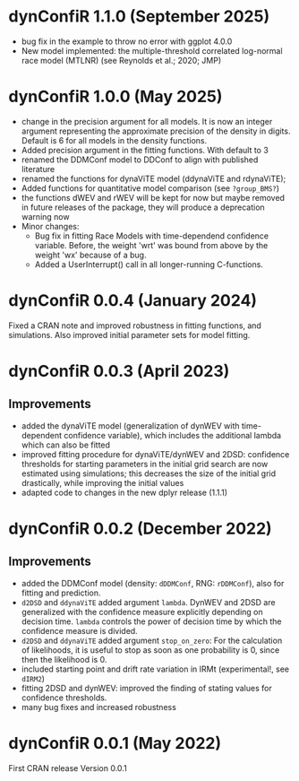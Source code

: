 # dynConfiR 1.1.0 (September 2025)
- bug fix in the example to throw no error with ggplot 4.0.0
- New model implemented: the multiple-threshold correlated log-normal race model (MTLNR) (see Reynolds et al.; 2020; JMP)

# dynConfiR 1.0.0 (May 2025)
- change in the precision argument for all models. It is now an integer argument representing the approximate precision of the density in digits. Default is 6 for all models in the density functions.
- Added precision argument in the fitting functions. With default to 3
- renamed the DDMConf model to DDConf to align with published literature
- renamed the functions for dynaViTE model (ddynaViTE and rdynaViTE);
- Added functions for quantitative model comparison (see `?group_BMS?`)
- the functions dWEV and rWEV will be kept for now but maybe removed in future releases of the package, they will produce a deprecation warning now
- Minor changes: 
  - Bug fix in fitting Race Models with time-dependend confidence variable. Before, the weight 'wrt' was bound from above by the weight 'wx' because of a bug. 
  - Added a UserInterrupt() call in all longer-running C-functions. 

# dynConfiR 0.0.4 (January 2024)
Fixed a CRAN note and improved robustness in fitting functions, and simulations. 
Also improved initial parameter sets for model fitting.


# dynConfiR 0.0.3 (April 2023)
## Improvements
- added the dynaViTE model (generalization of dynWEV with time-dependent 
confidence variable), which includes the additional lambda which can also be fitted
- improved fitting procedure for dynaViTE/dynWEV and 2DSD: confidence thresholds for 
starting parameters in the initial grid search are now estimated using simulations; 
this decreases the size of the initial grid drastically, while improving the initial
values
- adapted code to changes in the new dplyr release (1.1.1)


# dynConfiR 0.0.2 (December 2022)
## Improvements
- added the DDMConf model (density: `dDDMConf`, RNG: `rDDMConf`), also for fitting and prediction.
- `d2DSD` and `ddynaViTE` added argument `lambda`. DynWEV and 2DSD are generalized with
the confidence measure explicitly depending on decision time. `lambda` controls the 
power of decision time by which the confidence measure is divided. 
- `d2DSD` and `ddynaViTE` added argument `stop_on_zero`: For the calculation of likelihoods, it
is useful to stop as soon as one probability is 0, since then the likelihood is 0.
- included starting point and drift rate variation in IRMt (experimental!, see `dIRM2`)
- fitting 2DSD and dynWEV: improved the finding of stating values for confidence thresholds.
- many bug fixes and increased robustness


# dynConfiR 0.0.1 (May 2022)
First CRAN release Version 0.0.1

